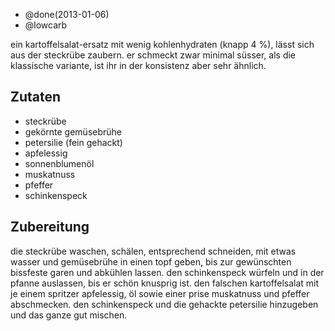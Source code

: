- @done(2013-01-06)
- @lowcarb

ein kartoffelsalat-ersatz mit wenig kohlenhydraten (knapp 4 %), lässt sich aus der steckrübe zaubern. er schmeckt zwar minimal süsser, als die klassische variante, ist ihr in der konsistenz aber sehr ähnlich.

## Zutaten
- steckrübe
- gekörnte gemüsebrühe
- petersilie (fein gehackt)
- apfelessig
- sonnenblumenöl
- muskatnuss
- pfeffer
- schinkenspeck

## Zubereitung
die steckrübe waschen, schälen, entsprechend schneiden, mit etwas wasser und gemüsebrühe in einen topf geben, bis zur gewünschten bissfeste garen und abkühlen lassen.
den schinkenspeck würfeln und in der pfanne auslassen, bis er schön knusprig ist.
den falschen kartoffelsalat mit je einem spritzer apfelessig, öl sowie einer prise muskatnuss und pfeffer abschmecken. den schinkenspeck und die gehackte petersilie hinzugeben und das ganze gut mischen.
